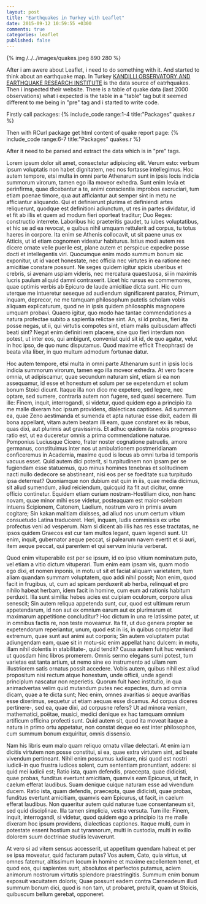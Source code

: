 ```yaml
---
layout: post
title: "Earthquakes in Turkey with Leaflet"
date: 2015-09-12 10:59:55 +0300
comments: true
categories: leaflet
published: false
---
```


{% img /../../images/quakes.jpeg 890 280 %}

After i am awere about Leaflet, i need to do something with it. And started to think about an earthquake map. In Turkey <a target="_blank" href="http://www.koeri.boun.edu.tr"/>KANDILLI OBSERVATORY AND EARTHQUAKE RESEARCH INSTITUTE</a> is the data source of eatrhquakes. Then i inspected their website. There is a table of quake data (last 2000 observations) what i expected is the table in a "table" tag but it seemed different to me being in "pre" tag and i started to write code. <!--more-->

Firstly call packages:
{% include_code range:1-4 title:"Packages" quakes.r %}

Then with RCurl package get html content of quake report page:
{% include_code range:6-7 title:"Packages" quakes.r %}

After it need to be parsed and extract the data which is in "pre" tags. 


<p>Lorem ipsum dolor sit amet, consectetur adipiscing elit. Verum esto: verbum ipsum voluptatis non habet dignitatem, nec nos fortasse intellegimus. Hoc autem tempore, etsi multa in omni parte Athenarum sunt in ipsis locis indicia summorum virorum, tamen ego illa moveor exhedra. Sunt enim levia et perinfirma, quae dicebantur a te, animi conscientia improbos excruciari, tum etiam poenae timore, qua aut afficiantur aut semper sint in metu ne afficiantur aliquando. Qui et definierunt plurima et definiendi artes reliquerunt, quodque est definitioni adiunctum, ut res in partes dividatur, id et fit ab illis et quem ad modum fieri oporteat traditur; Duo Reges: constructio interrete. Laboribus hic praeteritis gaudet, tu iubes voluptatibus, et hic se ad ea revocat, e quibus nihil umquam rettulerit ad corpus, tu totus haeres in corpore. Ita enim se Athenis collocavit, ut sit paene unus ex Atticis, ut id etiam cognomen videatur habiturus. Istius modi autem res dicere ornate velle puerile est, plane autem et perspicue expedire posse docti et intellegentis viri. Quocumque enim modo summum bonum sic exponitur, ut id vacet honestate, nec officia nec virtutes in ea ratione nec amicitiae constare possunt. Ne seges quidem igitur spicis uberibus et crebris, si avenam uspiam videris, nec mercatura quaestuosa, si in maximis lucris paulum aliquid damni contraxerit. Licet hic rursus ea commemores, quae optimis verbis ab Epicuro de laude amicitiae dicta sunt. Hic cum uterque me intueretur seseque ad audiendum significarent paratos, Primum, inquam, deprecor, ne me tamquam philosophum putetis scholam vobis aliquam explicaturum, quod ne in ipsis quidem philosophis magnopere umquam probavi. Quaero igitur, quo modo hae tantae commendationes a natura profectae subito a sapientia relictae sint. An, si id probas, fieri ita posse negas, ut ii, qui virtutis compotes sint, etiam malis quibusdam affecti beati sint? Negat enim definiri rem placere, sine quo fieri interdum non potest, ut inter eos, qui ambigunt, conveniat quid sit id, de quo agatur, velut in hoc ipso, de quo nunc disputamus. Quod maxime efficit Theophrasti de beata vita liber, in quo multum admodum fortunae datur. </p>

<p>Hoc autem tempore, etsi multa in omni parte Athenarum sunt in ipsis locis indicia summorum virorum, tamen ego illa moveor exhedra. At vero facere omnia, ut adipiscamur, quae secundum naturam sint, etiam si ea non assequamur, id esse et honestum et solum per se expetendum et solum bonum Stoici dicunt. Itaque illa non dico me expetere, sed legere, nec optare, sed sumere, contraria autem non fugere, sed quasi secernere. Tum ille: Finem, inquit, interrogandi, si videtur, quod quidem ego a principio ita me malle dixeram hoc ipsum providens, dialecticas captiones. Ad summam ea, quae Zeno aestimanda et sumenda et apta naturae esse dixit, eadem illi bona appellant, vitam autem beatam illi eam, quae constaret ex iis rebus, quas dixi, aut plurimis aut gravissimis. Et adhuc quidem ita nobis progresso ratio est, ut ea duceretur omnis a prima commendatione naturae. Pomponius Luciusque Cicero, frater noster cognatione patruelis, amore germanus, constituimus inter nos ut ambulationem postmeridianam conficeremus in Academia, maxime quod is locus ab omni turba id temporis vacuus esset. Quid autem dici poterit, si turpitudinem non ipsam per se fugiendam esse statuemus, quo minus homines tenebras et solitudinem nacti nullo dedecore se abstineant, nisi eos per se foeditate sua turpitudo ipsa deterreat? Quoniamque non dubium est quin in iis, quae media dicimus, sit aliud sumendum, aliud reiciendum, quicquid ita fit aut dicitur, omne officio continetur. Equidem etiam curiam nostram-Hostiliam dico, non hanc novam, quae minor mihi esse videtur, posteaquam est maior-solebam intuens Scipionem, Catonem, Laelium, nostrum vero in primis avum cogitare; Sin kakan malitiam dixisses, ad aliud nos unum certum vitium consuetudo Latina traduceret. Heri, inquam, ludis commissis ex urbe profectus veni ad vesperum. Nam si dicent ab illis has res esse tractatas, ne ipsos quidem Graecos est cur tam multos legant, quam legendi sunt. Ut enim, inquit, gubernator aeque peccat, si palearum navem evertit et si auri, item aeque peccat, qui parentem et qui servum iniuria verberat. </p>

<p>Quod enim vituperabile est per se ipsum, id eo ipso vitium nominatum puto, vel etiam a vitio dictum vituperari. Tum enim eam ipsam vis, quam modo ego dixi, et nomen inponis, in motu ut sit et faciat aliquam varietatem, tum aliam quandam summam voluptatem, quo addi nihil possit; Non enim, quod facit in frugibus, ut, cum ad spicam perduxerit ab herba, relinquat et pro nihilo habeat herbam, idem facit in homine, cum eum ad rationis habitum perduxit. Illa sunt similia: hebes acies est cuipiam oculorum, corpore alius senescit; Sin autem reliqua appetenda sunt, cur, quod est ultimum rerum appetendarum, id non aut ex omnium earum aut ex plurimarum et maximarum appetitione concluditur? Hoc dictum in una re latissime patet, ut in omnibus factis re, non teste moveamur. Ita fit, ut duo genera propter se expetendorum reperiantur, unum, quod est in iis, in quibus completar illud extremum, quae sunt aut animi aut corporis; Sin autem voluptatem putat adiungendam eam, quae sit in motu-sic enim appellat hanc dulcem: in motu, illam nihil dolentis in stabilitate-, quid tendit? Causa autem fuit huc veniendi ut quosdam hinc libros promerem. Omnis sermo elegans sumi potest, tum varietas est tanta artium, ut nemo sine eo instrumento ad ullam rem illustriorem satis ornatus possit accedere. Vobis autem, quibus nihil est aliud propositum nisi rectum atque honestum, unde officii, unde agendi principlum nascatur non reperietis. Quorum fuit haec institutio, in qua animadvertas velim quid mutandum putes nec expectes, dum ad omnia dicam, quae a te dicta sunt; Nec enim, omnes avaritias si aeque avaritias esse dixerimus, sequetur ut etiam aequas esse dicamus. Ad corpus diceres pertinere-, sed ea, quae dixi, ad corpusne refers? Ut ad minora veniam, mathematici, poëtae, musici, medici denique ex hac tamquam omnium artificum officina profecti sunt. Quid autem sit, quod ita moveat itaque a natura in primo ortu appetatur, non constat deque eo est inter philosophos, cum summum bonum exquiritur, omnis dissensio. </p>

<p>Nam his libris eum malo quam reliquo ornatu villae delectari. At enim iam dicitis virtutem non posse constitui, si ea, quae extra virtutem sint, ad beate vivendum pertineant. Nihil enim possumus iudicare, nisi quod est nostri iudicii-in quo frustra iudices solent, cum sententiam pronuntiant, addere: si quid mei iudicii est; Ratio ista, quam defendis, praecepta, quae didicisti, quae probas, funditus evertunt amicitiam, quamvis eam Epicurus, ut facit, in caelum efferat laudibus. Suam denique cuique naturam esse ad vivendum ducem. Ratio ista, quam defendis, praecepta, quae didicisti, quae probas, funditus evertunt amicitiam, quamvis eam Epicurus, ut facit, in caelum efferat laudibus. Non quaeritur autem quid naturae tuae consentaneum sit, sed quid disciplinae. Illa tamen simplicia, vestra versuta. Tum ille: Finem, inquit, interrogandi, si videtur, quod quidem ego a principio ita me malle dixeram hoc ipsum providens, dialecticas captiones. Itaque multi, cum in potestate essent hostium aut tyrannorum, multi in custodia, multi in exillo dolorem suum doctrinae studiis levaverunt. </p>

<p>At vero si ad vitem sensus accesserit, ut appetitum quendam habeat et per se ipsa moveatur, quid facturam putas? Vos autem, Cato, quia virtus, ut omnes fatemur, altissimum locum in homine et maxime excellentem tenet, et quod eos, qui sapientes sunt, absolutos et perfectos putamus, aciem animorum nostrorum virtutis splendore praestringitis. Summum ením bonum exposuit vacuitatem doloris; Quae possunt eadem contra Carneadeum illud summum bonum dici, quod is non tam, ut probaret, protulit, quam ut Stoicis, quibuscum bellum gerebat, opponeret. </p>

